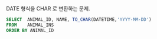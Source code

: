 DATE 형식을 CHAR 로 변환하는 문제.  
  
  
  
```SQL
SELECT  ANIMAL_ID, NAME, TO_CHAR(DATETIME,'YYYY-MM-DD')
FROM    ANIMAL_INS
ORDER BY ANIMAL_ID
```
